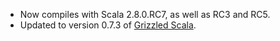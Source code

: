 * Now compiles with Scala 2.8.0.RC7, as well as RC3 and RC5.
* Updated to version 0.7.3 of [Grizzled Scala][].

[Grizzled Scala]: http://bmc.github.com/grizzled-scala/
